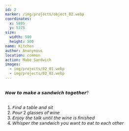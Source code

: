 ```yaml
---
id: 2
marker: /img/projects/object_02.webp
coordinates:
  x: 5805
  y: 5375
size:
  width: 500
  height: 500
name: Kitchen
author: Anonymous
location: common
action: Make Sandwich
images:
  - img/projects/02_01.webp
  - img/projects/02_02.webp
---
```


<br>
𝙃𝙤𝙬 𝙩𝙤 𝙢𝙖𝙠𝙚 𝙖 𝙨𝙖𝙣𝙙𝙬𝙞𝙘𝙝 𝙩𝙤𝙜𝙚𝙩𝙝𝙚𝙧?
<br>
<br>

1. 𝘍𝘪𝘯𝘥 𝘢 𝘵𝘢𝘣𝘭𝘦 𝘢𝘯𝘥 𝘴𝘪𝘵
2. 𝘗𝘰𝘶𝘳 2 𝘨𝘭𝘢𝘴𝘴𝘦𝘴 𝘰𝘧 𝘸𝘪𝘯𝘦
3. 𝘌𝘯𝘫𝘰𝘺 𝘵𝘩𝘦 𝘵𝘢𝘭𝘬 𝘶𝘯𝘵𝘪𝘭 𝘵𝘩𝘦 𝘸𝘪𝘯𝘦 𝘪𝘴 𝘧𝘪𝘯𝘪𝘴𝘩𝘦𝘥
4. 𝘞𝘩𝘪𝘴𝘱𝘦𝘳 𝘵𝘩𝘦 𝘴𝘢𝘯𝘥𝘸𝘪𝘤𝘩 𝘺𝘰𝘶 𝘸𝘢𝘯𝘵 𝘵𝘰 𝘦𝘢𝘵 𝘵𝘰 𝘦𝘢𝘤𝘩 𝘰𝘵𝘩𝘦𝘳

<br>
<br>
